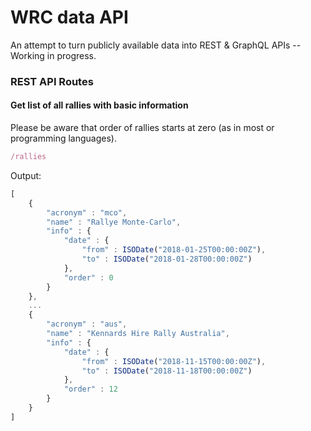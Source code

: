 # WRC data API
An attempt to turn publicly available data into REST &amp; GraphQL APIs
\--
Working in progress.

### REST API Routes

#### Get list of all rallies with basic information
Please be aware that order of rallies starts at zero (as in most or programming languages).
```javascript
/rallies
```
Output:
```javascript
[
	{
		"acronym" : "mco",
		"name" : "Rallye Monte-Carlo",
		"info" : {
			"date" : {
				"from" : ISODate("2018-01-25T00:00:00Z"),
				"to" : ISODate("2018-01-28T00:00:00Z")
			},
			"order" : 0
		}
	},
	...
	{
		"acronym" : "aus",
		"name" : "Kennards Hire Rally Australia",
		"info" : {
			"date" : {
				"from" : ISODate("2018-11-15T00:00:00Z"),
				"to" : ISODate("2018-11-18T00:00:00Z")
			},
			"order" : 12
		}
	}
]
```
